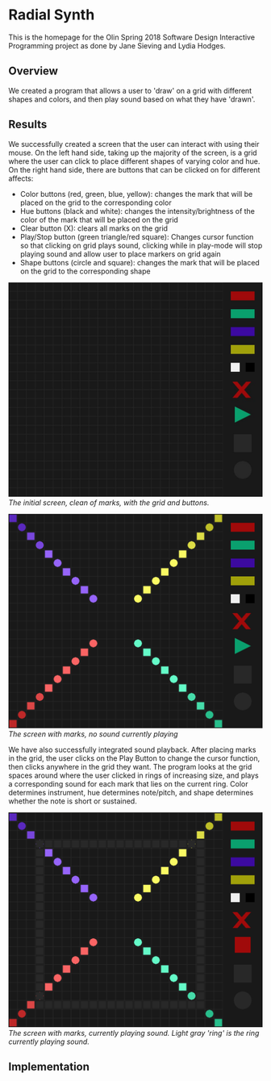 # Radial Synth

This is the homepage for the Olin Spring 2018 Software Design Interactive Programming project as done by Jane Sieving and Lydia Hodges.

## Overview

We created a program that allows a user to 'draw' on a grid with different shapes and colors, and then play sound based on what they have 'drawn'.

## Results

We successfully created a screen that the user can interact with using their mouse. On the left hand side, taking up the majority of the screen, is a grid where the user can click to place different shapes of varying color and hue. On the right hand side, there are buttons that can be clicked on for different affects:
- Color buttons (red, green, blue, yellow): changes the mark that will be placed on the grid to the corresponding color
- Hue buttons (black and white): changes the intensity/brightness of the color of the mark that will be placed on the grid
- Clear button (X): clears all marks on the grid
- Play/Stop button (green triangle/red square): Changes cursor function so that clicking on grid plays sound, clicking while in play-mode will stop playing sound and allow user to place markers on grid again
- Shape buttons (circle and square): changes the mark that will be placed on the grid to the corresponding shape

![alt text](https://github.com/draconian9908/RadialSynth/blob/master/RadialSynth_Start.jpg)
*The initial screen, clean of marks, with the grid and buttons.*

![alt text](https://github.com/draconian9908/RadialSynth/blob/master/RadialSynth_Marked.png)
*The screen with marks, no sound currently playing*

We have also successfully integrated sound playback. After placing marks in the grid, the user clicks on the Play Button to change the cursor function, then clicks anywhere in the grid they want. The program looks at the grid spaces around where the user clicked in rings of increasing size, and plays a corresponding sound for each mark that lies on the current ring. Color determines instrument, hue determines note/pitch, and shape determines whether the note is short or sustained.

![alt text](https://github.com/draconian9908/RadialSynth/blob/master/RadialSynth_SoundRing.png)
*The screen with marks, currently playing sound. Light gray 'ring' is the ring currently playing sound.*

## Implementation

